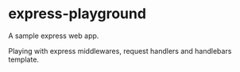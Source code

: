 # express-playground
A sample express web app.

Playing with express middlewares, request handlers and handlebars template.

